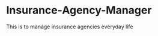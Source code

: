 Insurance-Agency-Manager
========================

This is to manage insurance agencies everyday life